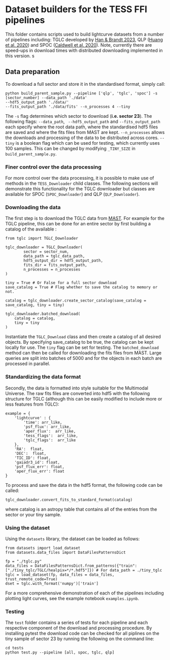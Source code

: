 
# Dataset builders for the TESS FFI pipelines

This folder contains scripts used to build lightcurve datasets from a number of pipelines including: TGLC developed by [Han & Brandt 2023](https://iopscience.iop.org/article/10.3847/1538-3881/acaaa7), QLP ([Huang et al. 2020](https://arxiv.org/abs/2011.06459)) and SPOC ([Caldwell et al. 2020](https://ui.adsabs.harvard.edu/abs/2020RNAAS...4..201C/abstract)). Note, currently there are speed-ups in download times with distributed downloading implemented in this version.
s
## Data preparation 
To download a full sector and store it in the standardised format, simply call:

```
python build_parent_sample.py --pipeline ['qlp', 'tglc', 'spoc'] -s [sector_number] --data_path './data' 
--hdf5_output_path './data/' 
--fits_output_path './data/fits' --n_processes 4 --tiny
```

The ```-s``` flag determines which sector to download (**i.e. sector 23**). The following flags: ```--data_path```, ``` --hdf5_output_path``` and ```--fits_output_path ``` each specify where the root data path, where the standardised hdf5 files are saved and where the fits files from MAST are kept. ```--n_processes``` allows the downloads and processing of the data to be distributed across cores. ```--tiny``` is a boolean flag which can be used for testing, which currently uses 100 samples. This can be changed by modifying ```_TINY_SIZE``` in ```build_parent_sample.py```.


### Finer control over the data processing
For more control over the data processing, it is possible to make use of methods in the ```TESS_Downloader``` child classes. 
The following sections will demonstrate this functionality for the TGLC downloader but classes are available for SPOC (```SPOC_Downloader```) and QLP (```QLP_Downloader```).

### Downloading the data 
The first step is to download the TGLC data from [MAST](https://archive.stsci.edu/hlsp/tglc). For example for the TGLC pipeline, this can be done for an entire sector by first building a catalog of the available : 

```
from tglc import TGLC_Downloader

tglc_downloader = TGLC_Downloader(
        sector = sector_num, 
        data_path = tglc_data_path, 
        hdf5_output_dir = hdf5_output_path,
        fits_dir = fits_output_path,
        n_processes = n_processes
)

tiny = True # Or False for a full sector download
save_catalog = True # Flag whether to save the catalog to memory or not.

catalog = tglc_downloader.create_sector_catalog(save_catalog = save_catalog, tiny = tiny) 

tglc_downloader.batched_download(
    catalog = catalog,
    tiny = tiny
)
```

Instantiate the ```TGLC_Download``` class and then create a catalog of all desired objects. By specifying save_catalog to be true, the catalog can be kept locally for use. The ```tiny``` flag can be set for testing. The  ```batched_download``` method can then be called for downloading the fits files from MAST. Large queries are split into batches of 5000 and for the objects in each batch are processed in parallel. 

### Standardizing the data format 
Secondly, the data is formatted into style suitable for the Multimodal Universe. The raw fits files are converted into hdf5 with the following structure for TGLC (although this can be easily modified to include more or less features from TGLC):

```
example = {
    'lightcurve' : {
        'time': arr_like,
        'psf_flux': arr_like,
        'aper_flux':  arr_like,
        'tess_flags':  arr_like,
        'tglc_flags':  arr_like
    }, 
    'RA':  float,
    'DEC':  float,
    'TIC_ID': float,
    'gaiadr3_id': float,
    'psf_flux_err': float,
    'aper_flux_err': float
}
```

To process and save the data in the hdf5 format, the following code can be called:

```
tglc_downloader.convert_fits_to_standard_format(catalog)
```

where catalog is an astropy table that contains all of the entries from the sector or your tiny sample.

### Using the dataset

Using the ```datasets``` library, the dataset can be loaded as follows:

```
from datasets import load_dataset
from datasets.data_files import DataFilesPatternsDict

fp = "./tglc.py"
data_files = DataFilesPatternsDict.from_patterns({"train": ["./tiny_tglc/TGLC/healpix=*/*.hdf5"]}) # For data_path = ./tiny_tglc
tglc = load_dataset(fp, data_files = data_files, trust_remote_code=True)
dset = tglc.with_format('numpy')['train']
```

For a more comprehensive demonstration of each of the pipelines including plotting light curves, see the example notebook ```examples.ipynb```.

### Testing 

The ```test``` folder contains a series of tests for each pipeline and each respective component of the download and processing procedure. By installing pytest the download code can be checked for all piplines on the tiny sample of sector 23 by running the following on the command line:

```
cd tests
python test.py --pipeline [all, spoc, tglc, qlp] 
```